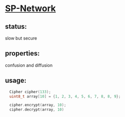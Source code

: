 # [SP-Network](https://en.wikipedia.org/wiki/Substitution%E2%80%93permutation_network)

## status:
slow but secure

## properties:
confusion and diffusion

## usage:
```cpp
  Cipher cipher(133);
  uint8_t array[10] = {1, 2, 3, 4, 5, 6, 7, 8, 8, 9};

  cipher.encrypt(array, 10);
  cipher.decrypt(array, 10)
```